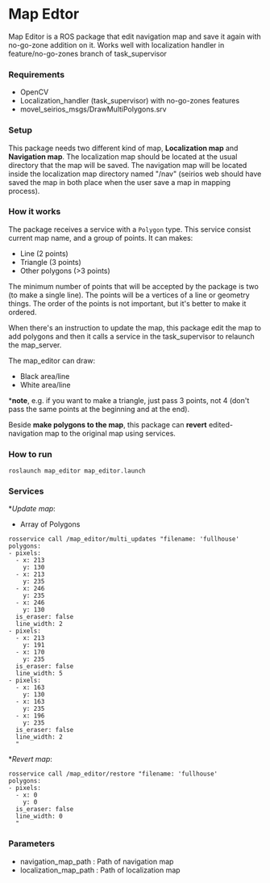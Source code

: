 # Map Edtor #

Map Editor is a ROS package that edit navigation map and save it again with no-go-zone addition on it. 
Works well with localization handler in feature/no-go-zones branch of task_supervisor

### Requirements ###

- OpenCV
- Localization_handler (task_supervisor) with no-go-zones features
- movel_seirios_msgs/DrawMultiPolygons.srv

### Setup ###

This package needs two different kind of map, **Localization map** and **Navigation map**. The localization map should be located at the usual directory that the map will be saved. The navigation map will be located inside the localization map directory named "/nav" (seirios web should have saved the map in both place when the user save a map in mapping process). 

### How it works ###

The package receives a service with a `Polygon` type. This service consist current map name, and a group of points. It can makes:
- Line            (2 points)
- Triangle        (3 points)
- Other polygons  (>3 points)

The minimum number of points that will be accepted by the package is two (to make a single line). The points will be a vertices of a line or geometry things. The order of the points is not important, but it's better to make it ordered. 

When there's an instruction to update the map, this package edit the map to add polygons and then it calls a service in the task_supervisor to relaunch the map_server.

The map_editor can draw:
- Black area/line
- White area/line

***note**, e.g. if you want to make a triangle, just pass 3 points, not 4 (don't pass the same points at the beginning and at the end).

Beside **make polygons to the map**, this package can **revert** edited-navigation map to the original map using services.

### How to run ###

`roslaunch map_editor map_editor.launch`

### Services ###

**Update map*: 

* Array of Polygons
```
rosservice call /map_editor/multi_updates "filename: 'fullhouse'               
polygons:
- pixels:
  - x: 213 
    y: 130
  - x: 213
    y: 235
  - x: 246
    y: 235
  - x: 246
    y: 130
  is_eraser: false
  line_width: 2
- pixels:
  - x: 213
    y: 191
  - x: 170
    y: 235
  is_eraser: false
  line_width: 5
- pixels:
  - x: 163
    y: 130
  - x: 163
    y: 235
  - x: 196
    y: 235
  is_eraser: false
  line_width: 2
  "
```
**Revert map*:

```
rosservice call /map_editor/restore "filename: 'fullhouse'
polygons:
- pixels:
  - x: 0
    y: 0
  is_eraser: false
  line_width: 0
  "
```

### Parameters ###

* navigation_map_path : Path of navigation map
* localization_map_path : Path of localization map
